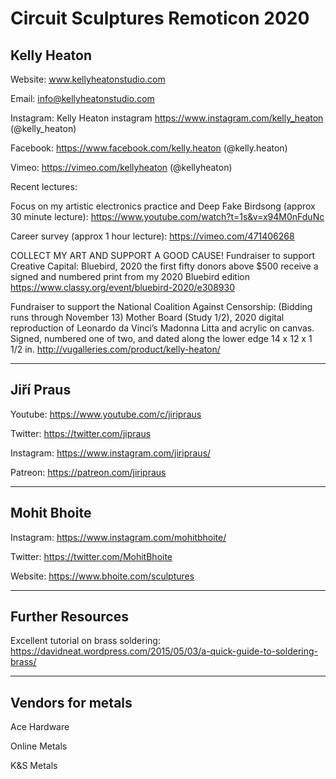 # Circuit Sculptures Remoticon 2020

## Kelly Heaton
Website:
www.kellyheatonstudio.com

Email:
info@kellyheatonstudio.com

Instagram:
Kelly Heaton instagram
https://www.instagram.com/kelly_heaton
(@kelly_heaton)

Facebook:
https://www.facebook.com/kelly.heaton
(@kelly.heaton)

Vimeo:
https://vimeo.com/kellyheaton
(@kellyheaton)

Recent lectures:

Focus on my artistic electronics practice and Deep Fake Birdsong (approx 30 minute lecture):
https://www.youtube.com/watch?t=1s&v=x94M0nFduNc

Career survey (approx 1 hour lecture):
https://vimeo.com/471406268

COLLECT MY ART AND SUPPORT A GOOD CAUSE!
Fundraiser to support Creative Capital:
Bluebird, 2020
the first fifty donors above $500 receive a signed and numbered print from my
2020 Bluebird edition
https://www.classy.org/event/bluebird-2020/e308930

Fundraiser to support the National Coalition Against Censorship:
(Bidding runs through November 13)
Mother Board (Study 1/2), 2020
digital reproduction of Leonardo da Vinci’s Madonna Litta and acrylic on canvas.
Signed, numbered one of two, and dated along the lower edge
14 x 12 x 1 1/2 in.
http://vugalleries.com/product/kelly-heaton/
____________________
## Jiří Praus

Youtube: https://www.youtube.com/c/jiripraus

Twitter: https://twitter.com/jipraus

Instagram: https://www.instagram.com/jiripraus/

Patreon: https://patreon.com/jiripraus
____________________
## Mohit Bhoite

Instagram: https://www.instagram.com/mohitbhoite/

Twitter: https://twitter.com/MohitBhoite

Website: https://www.bhoite.com/sculptures
____________________
## Further Resources

Excellent tutorial on brass soldering: https://davidneat.wordpress.com/2015/05/03/a-quick-guide-to-soldering-brass/
____________________
## Vendors for metals
Ace Hardware

Online Metals

K&S Metals

